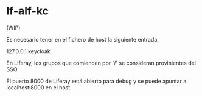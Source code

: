 # lf-alf-kc

(WIP)

Es necesario tener en el fichero de host la siguiente entrada:

127.0.0.1		keycloak

En Liferay, los grupos que comiencen por '/' se consideran provinientes del SSO.

El puerto 8000 de Liferay está abierto para debug y se puede apuntar a localhost:8000 en el host.
